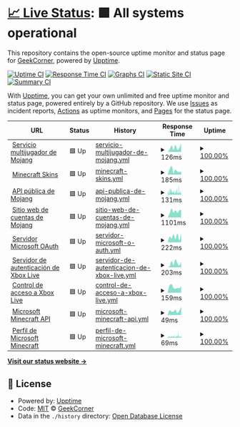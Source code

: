 # [📈 Live Status](https://GeekCornerGH.github.io/helios-status-page): <!--live status--> **🟩 All systems operational**

This repository contains the open-source uptime monitor and status page for [GeekCorner](https://ytgeek.gq), powered by [Upptime](https://github.com/upptime/upptime).

[![Uptime CI](https://github.com/GeekCornerGH/helios-status-page/workflows/Uptime%20CI/badge.svg)](https://github.com/GeekCornerGH/helios-status-page/actions?query=workflow%3A%22Uptime+CI%22)
[![Response Time CI](https://github.com/GeekCornerGH/helios-status-page/workflows/Response%20Time%20CI/badge.svg)](https://github.com/GeekCornerGH/helios-status-page/actions?query=workflow%3A%22Response+Time+CI%22)
[![Graphs CI](https://github.com/GeekCornerGH/helios-status-page/workflows/Graphs%20CI/badge.svg)](https://github.com/GeekCornerGH/helios-status-page/actions?query=workflow%3A%22Graphs+CI%22)
[![Static Site CI](https://github.com/GeekCornerGH/helios-status-page/workflows/Static%20Site%20CI/badge.svg)](https://github.com/GeekCornerGH/helios-status-page/actions?query=workflow%3A%22Static+Site+CI%22)
[![Summary CI](https://github.com/GeekCornerGH/helios-status-page/workflows/Summary%20CI/badge.svg)](https://github.com/GeekCornerGH/helios-status-page/actions?query=workflow%3A%22Summary+CI%22)

With [Upptime](https://upptime.js.org), you can get your own unlimited and free uptime monitor and status page, powered entirely by a GitHub repository. We use [Issues](https://github.com/GeekCornerGH/helios-status-page/issues) as incident reports, [Actions](https://github.com/GeekCornerGH/helios-status-page/actions) as uptime monitors, and [Pages](https://GeekCornerGH.github.io/helios-status-page) for the status page.

<!--start: status pages-->
<!-- This summary is generated by Upptime (https://github.com/upptime/upptime) -->
<!-- Do not edit this manually, your changes will be overwritten -->
<!-- prettier-ignore -->
| URL | Status | History | Response Time | Uptime |
| --- | ------ | ------- | ------------- | ------ |
| <img alt="" src="https://icons.duckduckgo.com/ip3/session.minecraft.net.ico" height="13"> [Servicio multijugador de Mojang](http://session.minecraft.net) | 🟩 Up | [servicio-multijugador-de-mojang.yml](https://github.com/Clyzer/mangos-status-page/commits/HEAD/history/servicio-multijugador-de-mojang.yml) | <details><summary><img alt="Response time graph" src="./graphs/servicio-multijugador-de-mojang/response-time-week.png" height="20"> 126ms</summary><br><a href="https://Clyzer.github.io/mangos-status-page/history/servicio-multijugador-de-mojang"><img alt="Response time 116" src="https://img.shields.io/endpoint?url=https%3A%2F%2Fraw.githubusercontent.com%2FClyzer%2Fmangos-status-page%2FHEAD%2Fapi%2Fservicio-multijugador-de-mojang%2Fresponse-time.json"></a><br><a href="https://Clyzer.github.io/mangos-status-page/history/servicio-multijugador-de-mojang"><img alt="24-hour response time 237" src="https://img.shields.io/endpoint?url=https%3A%2F%2Fraw.githubusercontent.com%2FClyzer%2Fmangos-status-page%2FHEAD%2Fapi%2Fservicio-multijugador-de-mojang%2Fresponse-time-day.json"></a><br><a href="https://Clyzer.github.io/mangos-status-page/history/servicio-multijugador-de-mojang"><img alt="7-day response time 126" src="https://img.shields.io/endpoint?url=https%3A%2F%2Fraw.githubusercontent.com%2FClyzer%2Fmangos-status-page%2FHEAD%2Fapi%2Fservicio-multijugador-de-mojang%2Fresponse-time-week.json"></a><br><a href="https://Clyzer.github.io/mangos-status-page/history/servicio-multijugador-de-mojang"><img alt="30-day response time 116" src="https://img.shields.io/endpoint?url=https%3A%2F%2Fraw.githubusercontent.com%2FClyzer%2Fmangos-status-page%2FHEAD%2Fapi%2Fservicio-multijugador-de-mojang%2Fresponse-time-month.json"></a><br><a href="https://Clyzer.github.io/mangos-status-page/history/servicio-multijugador-de-mojang"><img alt="1-year response time 116" src="https://img.shields.io/endpoint?url=https%3A%2F%2Fraw.githubusercontent.com%2FClyzer%2Fmangos-status-page%2FHEAD%2Fapi%2Fservicio-multijugador-de-mojang%2Fresponse-time-year.json"></a></details> | <details><summary><a href="https://Clyzer.github.io/mangos-status-page/history/servicio-multijugador-de-mojang">100.00%</a></summary><a href="https://Clyzer.github.io/mangos-status-page/history/servicio-multijugador-de-mojang"><img alt="All-time uptime 100.00%" src="https://img.shields.io/endpoint?url=https%3A%2F%2Fraw.githubusercontent.com%2FClyzer%2Fmangos-status-page%2FHEAD%2Fapi%2Fservicio-multijugador-de-mojang%2Fuptime.json"></a><br><a href="https://Clyzer.github.io/mangos-status-page/history/servicio-multijugador-de-mojang"><img alt="24-hour uptime 100.00%" src="https://img.shields.io/endpoint?url=https%3A%2F%2Fraw.githubusercontent.com%2FClyzer%2Fmangos-status-page%2FHEAD%2Fapi%2Fservicio-multijugador-de-mojang%2Fuptime-day.json"></a><br><a href="https://Clyzer.github.io/mangos-status-page/history/servicio-multijugador-de-mojang"><img alt="7-day uptime 100.00%" src="https://img.shields.io/endpoint?url=https%3A%2F%2Fraw.githubusercontent.com%2FClyzer%2Fmangos-status-page%2FHEAD%2Fapi%2Fservicio-multijugador-de-mojang%2Fuptime-week.json"></a><br><a href="https://Clyzer.github.io/mangos-status-page/history/servicio-multijugador-de-mojang"><img alt="30-day uptime 100.00%" src="https://img.shields.io/endpoint?url=https%3A%2F%2Fraw.githubusercontent.com%2FClyzer%2Fmangos-status-page%2FHEAD%2Fapi%2Fservicio-multijugador-de-mojang%2Fuptime-month.json"></a><br><a href="https://Clyzer.github.io/mangos-status-page/history/servicio-multijugador-de-mojang"><img alt="1-year uptime 100.00%" src="https://img.shields.io/endpoint?url=https%3A%2F%2Fraw.githubusercontent.com%2FClyzer%2Fmangos-status-page%2FHEAD%2Fapi%2Fservicio-multijugador-de-mojang%2Fuptime-year.json"></a></details>
| <img alt="" src="https://icons.duckduckgo.com/ip3/textures.minecraft.net.ico" height="13"> [Minecraft Skins](https://textures.minecraft.net) | 🟩 Up | [minecraft-skins.yml](https://github.com/Clyzer/mangos-status-page/commits/HEAD/history/minecraft-skins.yml) | <details><summary><img alt="Response time graph" src="./graphs/minecraft-skins/response-time-week.png" height="20"> 185ms</summary><br><a href="https://Clyzer.github.io/mangos-status-page/history/minecraft-skins"><img alt="Response time 219" src="https://img.shields.io/endpoint?url=https%3A%2F%2Fraw.githubusercontent.com%2FClyzer%2Fmangos-status-page%2FHEAD%2Fapi%2Fminecraft-skins%2Fresponse-time.json"></a><br><a href="https://Clyzer.github.io/mangos-status-page/history/minecraft-skins"><img alt="24-hour response time 141" src="https://img.shields.io/endpoint?url=https%3A%2F%2Fraw.githubusercontent.com%2FClyzer%2Fmangos-status-page%2FHEAD%2Fapi%2Fminecraft-skins%2Fresponse-time-day.json"></a><br><a href="https://Clyzer.github.io/mangos-status-page/history/minecraft-skins"><img alt="7-day response time 185" src="https://img.shields.io/endpoint?url=https%3A%2F%2Fraw.githubusercontent.com%2FClyzer%2Fmangos-status-page%2FHEAD%2Fapi%2Fminecraft-skins%2Fresponse-time-week.json"></a><br><a href="https://Clyzer.github.io/mangos-status-page/history/minecraft-skins"><img alt="30-day response time 166" src="https://img.shields.io/endpoint?url=https%3A%2F%2Fraw.githubusercontent.com%2FClyzer%2Fmangos-status-page%2FHEAD%2Fapi%2Fminecraft-skins%2Fresponse-time-month.json"></a><br><a href="https://Clyzer.github.io/mangos-status-page/history/minecraft-skins"><img alt="1-year response time 171" src="https://img.shields.io/endpoint?url=https%3A%2F%2Fraw.githubusercontent.com%2FClyzer%2Fmangos-status-page%2FHEAD%2Fapi%2Fminecraft-skins%2Fresponse-time-year.json"></a></details> | <details><summary><a href="https://Clyzer.github.io/mangos-status-page/history/minecraft-skins">100.00%</a></summary><a href="https://Clyzer.github.io/mangos-status-page/history/minecraft-skins"><img alt="All-time uptime 100.00%" src="https://img.shields.io/endpoint?url=https%3A%2F%2Fraw.githubusercontent.com%2FClyzer%2Fmangos-status-page%2FHEAD%2Fapi%2Fminecraft-skins%2Fuptime.json"></a><br><a href="https://Clyzer.github.io/mangos-status-page/history/minecraft-skins"><img alt="24-hour uptime 100.00%" src="https://img.shields.io/endpoint?url=https%3A%2F%2Fraw.githubusercontent.com%2FClyzer%2Fmangos-status-page%2FHEAD%2Fapi%2Fminecraft-skins%2Fuptime-day.json"></a><br><a href="https://Clyzer.github.io/mangos-status-page/history/minecraft-skins"><img alt="7-day uptime 100.00%" src="https://img.shields.io/endpoint?url=https%3A%2F%2Fraw.githubusercontent.com%2FClyzer%2Fmangos-status-page%2FHEAD%2Fapi%2Fminecraft-skins%2Fuptime-week.json"></a><br><a href="https://Clyzer.github.io/mangos-status-page/history/minecraft-skins"><img alt="30-day uptime 100.00%" src="https://img.shields.io/endpoint?url=https%3A%2F%2Fraw.githubusercontent.com%2FClyzer%2Fmangos-status-page%2FHEAD%2Fapi%2Fminecraft-skins%2Fuptime-month.json"></a><br><a href="https://Clyzer.github.io/mangos-status-page/history/minecraft-skins"><img alt="1-year uptime 100.00%" src="https://img.shields.io/endpoint?url=https%3A%2F%2Fraw.githubusercontent.com%2FClyzer%2Fmangos-status-page%2FHEAD%2Fapi%2Fminecraft-skins%2Fuptime-year.json"></a></details>
| <img alt="" src="https://icons.duckduckgo.com/ip3/api.mojang.com.ico" height="13"> [API pública de Mojang](https://api.mojang.com/) | 🟩 Up | [api-publica-de-mojang.yml](https://github.com/Clyzer/mangos-status-page/commits/HEAD/history/api-publica-de-mojang.yml) | <details><summary><img alt="Response time graph" src="./graphs/api-publica-de-mojang/response-time-week.png" height="20"> 131ms</summary><br><a href="https://Clyzer.github.io/mangos-status-page/history/api-publica-de-mojang"><img alt="Response time 176" src="https://img.shields.io/endpoint?url=https%3A%2F%2Fraw.githubusercontent.com%2FClyzer%2Fmangos-status-page%2FHEAD%2Fapi%2Fapi-publica-de-mojang%2Fresponse-time.json"></a><br><a href="https://Clyzer.github.io/mangos-status-page/history/api-publica-de-mojang"><img alt="24-hour response time 269" src="https://img.shields.io/endpoint?url=https%3A%2F%2Fraw.githubusercontent.com%2FClyzer%2Fmangos-status-page%2FHEAD%2Fapi%2Fapi-publica-de-mojang%2Fresponse-time-day.json"></a><br><a href="https://Clyzer.github.io/mangos-status-page/history/api-publica-de-mojang"><img alt="7-day response time 131" src="https://img.shields.io/endpoint?url=https%3A%2F%2Fraw.githubusercontent.com%2FClyzer%2Fmangos-status-page%2FHEAD%2Fapi%2Fapi-publica-de-mojang%2Fresponse-time-week.json"></a><br><a href="https://Clyzer.github.io/mangos-status-page/history/api-publica-de-mojang"><img alt="30-day response time 176" src="https://img.shields.io/endpoint?url=https%3A%2F%2Fraw.githubusercontent.com%2FClyzer%2Fmangos-status-page%2FHEAD%2Fapi%2Fapi-publica-de-mojang%2Fresponse-time-month.json"></a><br><a href="https://Clyzer.github.io/mangos-status-page/history/api-publica-de-mojang"><img alt="1-year response time 176" src="https://img.shields.io/endpoint?url=https%3A%2F%2Fraw.githubusercontent.com%2FClyzer%2Fmangos-status-page%2FHEAD%2Fapi%2Fapi-publica-de-mojang%2Fresponse-time-year.json"></a></details> | <details><summary><a href="https://Clyzer.github.io/mangos-status-page/history/api-publica-de-mojang">100.00%</a></summary><a href="https://Clyzer.github.io/mangos-status-page/history/api-publica-de-mojang"><img alt="All-time uptime 100.00%" src="https://img.shields.io/endpoint?url=https%3A%2F%2Fraw.githubusercontent.com%2FClyzer%2Fmangos-status-page%2FHEAD%2Fapi%2Fapi-publica-de-mojang%2Fuptime.json"></a><br><a href="https://Clyzer.github.io/mangos-status-page/history/api-publica-de-mojang"><img alt="24-hour uptime 100.00%" src="https://img.shields.io/endpoint?url=https%3A%2F%2Fraw.githubusercontent.com%2FClyzer%2Fmangos-status-page%2FHEAD%2Fapi%2Fapi-publica-de-mojang%2Fuptime-day.json"></a><br><a href="https://Clyzer.github.io/mangos-status-page/history/api-publica-de-mojang"><img alt="7-day uptime 100.00%" src="https://img.shields.io/endpoint?url=https%3A%2F%2Fraw.githubusercontent.com%2FClyzer%2Fmangos-status-page%2FHEAD%2Fapi%2Fapi-publica-de-mojang%2Fuptime-week.json"></a><br><a href="https://Clyzer.github.io/mangos-status-page/history/api-publica-de-mojang"><img alt="30-day uptime 100.00%" src="https://img.shields.io/endpoint?url=https%3A%2F%2Fraw.githubusercontent.com%2FClyzer%2Fmangos-status-page%2FHEAD%2Fapi%2Fapi-publica-de-mojang%2Fuptime-month.json"></a><br><a href="https://Clyzer.github.io/mangos-status-page/history/api-publica-de-mojang"><img alt="1-year uptime 100.00%" src="https://img.shields.io/endpoint?url=https%3A%2F%2Fraw.githubusercontent.com%2FClyzer%2Fmangos-status-page%2FHEAD%2Fapi%2Fapi-publica-de-mojang%2Fuptime-year.json"></a></details>
| <img alt="" src="https://icons.duckduckgo.com/ip3/account.mojang.com.ico" height="13"> [Sitio web de cuentas de Mojang](https://account.mojang.com/login) | 🟩 Up | [sitio-web-de-cuentas-de-mojang.yml](https://github.com/Clyzer/mangos-status-page/commits/HEAD/history/sitio-web-de-cuentas-de-mojang.yml) | <details><summary><img alt="Response time graph" src="./graphs/sitio-web-de-cuentas-de-mojang/response-time-week.png" height="20"> 1101ms</summary><br><a href="https://Clyzer.github.io/mangos-status-page/history/sitio-web-de-cuentas-de-mojang"><img alt="Response time 1087" src="https://img.shields.io/endpoint?url=https%3A%2F%2Fraw.githubusercontent.com%2FClyzer%2Fmangos-status-page%2FHEAD%2Fapi%2Fsitio-web-de-cuentas-de-mojang%2Fresponse-time.json"></a><br><a href="https://Clyzer.github.io/mangos-status-page/history/sitio-web-de-cuentas-de-mojang"><img alt="24-hour response time 1373" src="https://img.shields.io/endpoint?url=https%3A%2F%2Fraw.githubusercontent.com%2FClyzer%2Fmangos-status-page%2FHEAD%2Fapi%2Fsitio-web-de-cuentas-de-mojang%2Fresponse-time-day.json"></a><br><a href="https://Clyzer.github.io/mangos-status-page/history/sitio-web-de-cuentas-de-mojang"><img alt="7-day response time 1101" src="https://img.shields.io/endpoint?url=https%3A%2F%2Fraw.githubusercontent.com%2FClyzer%2Fmangos-status-page%2FHEAD%2Fapi%2Fsitio-web-de-cuentas-de-mojang%2Fresponse-time-week.json"></a><br><a href="https://Clyzer.github.io/mangos-status-page/history/sitio-web-de-cuentas-de-mojang"><img alt="30-day response time 1087" src="https://img.shields.io/endpoint?url=https%3A%2F%2Fraw.githubusercontent.com%2FClyzer%2Fmangos-status-page%2FHEAD%2Fapi%2Fsitio-web-de-cuentas-de-mojang%2Fresponse-time-month.json"></a><br><a href="https://Clyzer.github.io/mangos-status-page/history/sitio-web-de-cuentas-de-mojang"><img alt="1-year response time 1087" src="https://img.shields.io/endpoint?url=https%3A%2F%2Fraw.githubusercontent.com%2FClyzer%2Fmangos-status-page%2FHEAD%2Fapi%2Fsitio-web-de-cuentas-de-mojang%2Fresponse-time-year.json"></a></details> | <details><summary><a href="https://Clyzer.github.io/mangos-status-page/history/sitio-web-de-cuentas-de-mojang">100.00%</a></summary><a href="https://Clyzer.github.io/mangos-status-page/history/sitio-web-de-cuentas-de-mojang"><img alt="All-time uptime 100.00%" src="https://img.shields.io/endpoint?url=https%3A%2F%2Fraw.githubusercontent.com%2FClyzer%2Fmangos-status-page%2FHEAD%2Fapi%2Fsitio-web-de-cuentas-de-mojang%2Fuptime.json"></a><br><a href="https://Clyzer.github.io/mangos-status-page/history/sitio-web-de-cuentas-de-mojang"><img alt="24-hour uptime 100.00%" src="https://img.shields.io/endpoint?url=https%3A%2F%2Fraw.githubusercontent.com%2FClyzer%2Fmangos-status-page%2FHEAD%2Fapi%2Fsitio-web-de-cuentas-de-mojang%2Fuptime-day.json"></a><br><a href="https://Clyzer.github.io/mangos-status-page/history/sitio-web-de-cuentas-de-mojang"><img alt="7-day uptime 100.00%" src="https://img.shields.io/endpoint?url=https%3A%2F%2Fraw.githubusercontent.com%2FClyzer%2Fmangos-status-page%2FHEAD%2Fapi%2Fsitio-web-de-cuentas-de-mojang%2Fuptime-week.json"></a><br><a href="https://Clyzer.github.io/mangos-status-page/history/sitio-web-de-cuentas-de-mojang"><img alt="30-day uptime 100.00%" src="https://img.shields.io/endpoint?url=https%3A%2F%2Fraw.githubusercontent.com%2FClyzer%2Fmangos-status-page%2FHEAD%2Fapi%2Fsitio-web-de-cuentas-de-mojang%2Fuptime-month.json"></a><br><a href="https://Clyzer.github.io/mangos-status-page/history/sitio-web-de-cuentas-de-mojang"><img alt="1-year uptime 100.00%" src="https://img.shields.io/endpoint?url=https%3A%2F%2Fraw.githubusercontent.com%2FClyzer%2Fmangos-status-page%2FHEAD%2Fapi%2Fsitio-web-de-cuentas-de-mojang%2Fuptime-year.json"></a></details>
| <img alt="" src="https://icons.duckduckgo.com/ip3/login.microsoftonline.com.ico" height="13"> [Servidor Microsoft OAuth](https://login.microsoftonline.com/consumers/oauth2/v2.0/token) | 🟩 Up | [servidor-microsoft-o-auth.yml](https://github.com/Clyzer/mangos-status-page/commits/HEAD/history/servidor-microsoft-o-auth.yml) | <details><summary><img alt="Response time graph" src="./graphs/servidor-microsoft-o-auth/response-time-week.png" height="20"> 222ms</summary><br><a href="https://Clyzer.github.io/mangos-status-page/history/servidor-microsoft-o-auth"><img alt="Response time 209" src="https://img.shields.io/endpoint?url=https%3A%2F%2Fraw.githubusercontent.com%2FClyzer%2Fmangos-status-page%2FHEAD%2Fapi%2Fservidor-microsoft-o-auth%2Fresponse-time.json"></a><br><a href="https://Clyzer.github.io/mangos-status-page/history/servidor-microsoft-o-auth"><img alt="24-hour response time 339" src="https://img.shields.io/endpoint?url=https%3A%2F%2Fraw.githubusercontent.com%2FClyzer%2Fmangos-status-page%2FHEAD%2Fapi%2Fservidor-microsoft-o-auth%2Fresponse-time-day.json"></a><br><a href="https://Clyzer.github.io/mangos-status-page/history/servidor-microsoft-o-auth"><img alt="7-day response time 222" src="https://img.shields.io/endpoint?url=https%3A%2F%2Fraw.githubusercontent.com%2FClyzer%2Fmangos-status-page%2FHEAD%2Fapi%2Fservidor-microsoft-o-auth%2Fresponse-time-week.json"></a><br><a href="https://Clyzer.github.io/mangos-status-page/history/servidor-microsoft-o-auth"><img alt="30-day response time 209" src="https://img.shields.io/endpoint?url=https%3A%2F%2Fraw.githubusercontent.com%2FClyzer%2Fmangos-status-page%2FHEAD%2Fapi%2Fservidor-microsoft-o-auth%2Fresponse-time-month.json"></a><br><a href="https://Clyzer.github.io/mangos-status-page/history/servidor-microsoft-o-auth"><img alt="1-year response time 209" src="https://img.shields.io/endpoint?url=https%3A%2F%2Fraw.githubusercontent.com%2FClyzer%2Fmangos-status-page%2FHEAD%2Fapi%2Fservidor-microsoft-o-auth%2Fresponse-time-year.json"></a></details> | <details><summary><a href="https://Clyzer.github.io/mangos-status-page/history/servidor-microsoft-o-auth">100.00%</a></summary><a href="https://Clyzer.github.io/mangos-status-page/history/servidor-microsoft-o-auth"><img alt="All-time uptime 100.00%" src="https://img.shields.io/endpoint?url=https%3A%2F%2Fraw.githubusercontent.com%2FClyzer%2Fmangos-status-page%2FHEAD%2Fapi%2Fservidor-microsoft-o-auth%2Fuptime.json"></a><br><a href="https://Clyzer.github.io/mangos-status-page/history/servidor-microsoft-o-auth"><img alt="24-hour uptime 100.00%" src="https://img.shields.io/endpoint?url=https%3A%2F%2Fraw.githubusercontent.com%2FClyzer%2Fmangos-status-page%2FHEAD%2Fapi%2Fservidor-microsoft-o-auth%2Fuptime-day.json"></a><br><a href="https://Clyzer.github.io/mangos-status-page/history/servidor-microsoft-o-auth"><img alt="7-day uptime 100.00%" src="https://img.shields.io/endpoint?url=https%3A%2F%2Fraw.githubusercontent.com%2FClyzer%2Fmangos-status-page%2FHEAD%2Fapi%2Fservidor-microsoft-o-auth%2Fuptime-week.json"></a><br><a href="https://Clyzer.github.io/mangos-status-page/history/servidor-microsoft-o-auth"><img alt="30-day uptime 100.00%" src="https://img.shields.io/endpoint?url=https%3A%2F%2Fraw.githubusercontent.com%2FClyzer%2Fmangos-status-page%2FHEAD%2Fapi%2Fservidor-microsoft-o-auth%2Fuptime-month.json"></a><br><a href="https://Clyzer.github.io/mangos-status-page/history/servidor-microsoft-o-auth"><img alt="1-year uptime 100.00%" src="https://img.shields.io/endpoint?url=https%3A%2F%2Fraw.githubusercontent.com%2FClyzer%2Fmangos-status-page%2FHEAD%2Fapi%2Fservidor-microsoft-o-auth%2Fuptime-year.json"></a></details>
| <img alt="" src="https://icons.duckduckgo.com/ip3/user.auth.xboxlive.com.ico" height="13"> [Servidor de autenticación de Xbox Live](https://user.auth.xboxlive.com/user/authenticate) | 🟩 Up | [servidor-de-autenticacion-de-xbox-live.yml](https://github.com/Clyzer/mangos-status-page/commits/HEAD/history/servidor-de-autenticacion-de-xbox-live.yml) | <details><summary><img alt="Response time graph" src="./graphs/servidor-de-autenticacion-de-xbox-live/response-time-week.png" height="20"> 203ms</summary><br><a href="https://Clyzer.github.io/mangos-status-page/history/servidor-de-autenticacion-de-xbox-live"><img alt="Response time 201" src="https://img.shields.io/endpoint?url=https%3A%2F%2Fraw.githubusercontent.com%2FClyzer%2Fmangos-status-page%2FHEAD%2Fapi%2Fservidor-de-autenticacion-de-xbox-live%2Fresponse-time.json"></a><br><a href="https://Clyzer.github.io/mangos-status-page/history/servidor-de-autenticacion-de-xbox-live"><img alt="24-hour response time 264" src="https://img.shields.io/endpoint?url=https%3A%2F%2Fraw.githubusercontent.com%2FClyzer%2Fmangos-status-page%2FHEAD%2Fapi%2Fservidor-de-autenticacion-de-xbox-live%2Fresponse-time-day.json"></a><br><a href="https://Clyzer.github.io/mangos-status-page/history/servidor-de-autenticacion-de-xbox-live"><img alt="7-day response time 203" src="https://img.shields.io/endpoint?url=https%3A%2F%2Fraw.githubusercontent.com%2FClyzer%2Fmangos-status-page%2FHEAD%2Fapi%2Fservidor-de-autenticacion-de-xbox-live%2Fresponse-time-week.json"></a><br><a href="https://Clyzer.github.io/mangos-status-page/history/servidor-de-autenticacion-de-xbox-live"><img alt="30-day response time 201" src="https://img.shields.io/endpoint?url=https%3A%2F%2Fraw.githubusercontent.com%2FClyzer%2Fmangos-status-page%2FHEAD%2Fapi%2Fservidor-de-autenticacion-de-xbox-live%2Fresponse-time-month.json"></a><br><a href="https://Clyzer.github.io/mangos-status-page/history/servidor-de-autenticacion-de-xbox-live"><img alt="1-year response time 201" src="https://img.shields.io/endpoint?url=https%3A%2F%2Fraw.githubusercontent.com%2FClyzer%2Fmangos-status-page%2FHEAD%2Fapi%2Fservidor-de-autenticacion-de-xbox-live%2Fresponse-time-year.json"></a></details> | <details><summary><a href="https://Clyzer.github.io/mangos-status-page/history/servidor-de-autenticacion-de-xbox-live">100.00%</a></summary><a href="https://Clyzer.github.io/mangos-status-page/history/servidor-de-autenticacion-de-xbox-live"><img alt="All-time uptime 100.00%" src="https://img.shields.io/endpoint?url=https%3A%2F%2Fraw.githubusercontent.com%2FClyzer%2Fmangos-status-page%2FHEAD%2Fapi%2Fservidor-de-autenticacion-de-xbox-live%2Fuptime.json"></a><br><a href="https://Clyzer.github.io/mangos-status-page/history/servidor-de-autenticacion-de-xbox-live"><img alt="24-hour uptime 100.00%" src="https://img.shields.io/endpoint?url=https%3A%2F%2Fraw.githubusercontent.com%2FClyzer%2Fmangos-status-page%2FHEAD%2Fapi%2Fservidor-de-autenticacion-de-xbox-live%2Fuptime-day.json"></a><br><a href="https://Clyzer.github.io/mangos-status-page/history/servidor-de-autenticacion-de-xbox-live"><img alt="7-day uptime 100.00%" src="https://img.shields.io/endpoint?url=https%3A%2F%2Fraw.githubusercontent.com%2FClyzer%2Fmangos-status-page%2FHEAD%2Fapi%2Fservidor-de-autenticacion-de-xbox-live%2Fuptime-week.json"></a><br><a href="https://Clyzer.github.io/mangos-status-page/history/servidor-de-autenticacion-de-xbox-live"><img alt="30-day uptime 100.00%" src="https://img.shields.io/endpoint?url=https%3A%2F%2Fraw.githubusercontent.com%2FClyzer%2Fmangos-status-page%2FHEAD%2Fapi%2Fservidor-de-autenticacion-de-xbox-live%2Fuptime-month.json"></a><br><a href="https://Clyzer.github.io/mangos-status-page/history/servidor-de-autenticacion-de-xbox-live"><img alt="1-year uptime 100.00%" src="https://img.shields.io/endpoint?url=https%3A%2F%2Fraw.githubusercontent.com%2FClyzer%2Fmangos-status-page%2FHEAD%2Fapi%2Fservidor-de-autenticacion-de-xbox-live%2Fuptime-year.json"></a></details>
| <img alt="" src="https://icons.duckduckgo.com/ip3/xsts.auth.xboxlive.com.ico" height="13"> [Control de acceso a Xbox Live](https://xsts.auth.xboxlive.com/xsts/authorize) | 🟩 Up | [control-de-acceso-a-xbox-live.yml](https://github.com/Clyzer/mangos-status-page/commits/HEAD/history/control-de-acceso-a-xbox-live.yml) | <details><summary><img alt="Response time graph" src="./graphs/control-de-acceso-a-xbox-live/response-time-week.png" height="20"> 159ms</summary><br><a href="https://Clyzer.github.io/mangos-status-page/history/control-de-acceso-a-xbox-live"><img alt="Response time 166" src="https://img.shields.io/endpoint?url=https%3A%2F%2Fraw.githubusercontent.com%2FClyzer%2Fmangos-status-page%2FHEAD%2Fapi%2Fcontrol-de-acceso-a-xbox-live%2Fresponse-time.json"></a><br><a href="https://Clyzer.github.io/mangos-status-page/history/control-de-acceso-a-xbox-live"><img alt="24-hour response time 180" src="https://img.shields.io/endpoint?url=https%3A%2F%2Fraw.githubusercontent.com%2FClyzer%2Fmangos-status-page%2FHEAD%2Fapi%2Fcontrol-de-acceso-a-xbox-live%2Fresponse-time-day.json"></a><br><a href="https://Clyzer.github.io/mangos-status-page/history/control-de-acceso-a-xbox-live"><img alt="7-day response time 159" src="https://img.shields.io/endpoint?url=https%3A%2F%2Fraw.githubusercontent.com%2FClyzer%2Fmangos-status-page%2FHEAD%2Fapi%2Fcontrol-de-acceso-a-xbox-live%2Fresponse-time-week.json"></a><br><a href="https://Clyzer.github.io/mangos-status-page/history/control-de-acceso-a-xbox-live"><img alt="30-day response time 166" src="https://img.shields.io/endpoint?url=https%3A%2F%2Fraw.githubusercontent.com%2FClyzer%2Fmangos-status-page%2FHEAD%2Fapi%2Fcontrol-de-acceso-a-xbox-live%2Fresponse-time-month.json"></a><br><a href="https://Clyzer.github.io/mangos-status-page/history/control-de-acceso-a-xbox-live"><img alt="1-year response time 166" src="https://img.shields.io/endpoint?url=https%3A%2F%2Fraw.githubusercontent.com%2FClyzer%2Fmangos-status-page%2FHEAD%2Fapi%2Fcontrol-de-acceso-a-xbox-live%2Fresponse-time-year.json"></a></details> | <details><summary><a href="https://Clyzer.github.io/mangos-status-page/history/control-de-acceso-a-xbox-live">100.00%</a></summary><a href="https://Clyzer.github.io/mangos-status-page/history/control-de-acceso-a-xbox-live"><img alt="All-time uptime 100.00%" src="https://img.shields.io/endpoint?url=https%3A%2F%2Fraw.githubusercontent.com%2FClyzer%2Fmangos-status-page%2FHEAD%2Fapi%2Fcontrol-de-acceso-a-xbox-live%2Fuptime.json"></a><br><a href="https://Clyzer.github.io/mangos-status-page/history/control-de-acceso-a-xbox-live"><img alt="24-hour uptime 100.00%" src="https://img.shields.io/endpoint?url=https%3A%2F%2Fraw.githubusercontent.com%2FClyzer%2Fmangos-status-page%2FHEAD%2Fapi%2Fcontrol-de-acceso-a-xbox-live%2Fuptime-day.json"></a><br><a href="https://Clyzer.github.io/mangos-status-page/history/control-de-acceso-a-xbox-live"><img alt="7-day uptime 100.00%" src="https://img.shields.io/endpoint?url=https%3A%2F%2Fraw.githubusercontent.com%2FClyzer%2Fmangos-status-page%2FHEAD%2Fapi%2Fcontrol-de-acceso-a-xbox-live%2Fuptime-week.json"></a><br><a href="https://Clyzer.github.io/mangos-status-page/history/control-de-acceso-a-xbox-live"><img alt="30-day uptime 100.00%" src="https://img.shields.io/endpoint?url=https%3A%2F%2Fraw.githubusercontent.com%2FClyzer%2Fmangos-status-page%2FHEAD%2Fapi%2Fcontrol-de-acceso-a-xbox-live%2Fuptime-month.json"></a><br><a href="https://Clyzer.github.io/mangos-status-page/history/control-de-acceso-a-xbox-live"><img alt="1-year uptime 100.00%" src="https://img.shields.io/endpoint?url=https%3A%2F%2Fraw.githubusercontent.com%2FClyzer%2Fmangos-status-page%2FHEAD%2Fapi%2Fcontrol-de-acceso-a-xbox-live%2Fuptime-year.json"></a></details>
| <img alt="" src="https://icons.duckduckgo.com/ip3/api.minecraftservices.com.ico" height="13"> [Microsoft Minecraft API](https://api.minecraftservices.com/authentication/login_with_xbox) | 🟩 Up | [microsoft-minecraft-api.yml](https://github.com/Clyzer/mangos-status-page/commits/HEAD/history/microsoft-minecraft-api.yml) | <details><summary><img alt="Response time graph" src="./graphs/microsoft-minecraft-api/response-time-week.png" height="20"> 49ms</summary><br><a href="https://Clyzer.github.io/mangos-status-page/history/microsoft-minecraft-api"><img alt="Response time 64" src="https://img.shields.io/endpoint?url=https%3A%2F%2Fraw.githubusercontent.com%2FClyzer%2Fmangos-status-page%2FHEAD%2Fapi%2Fmicrosoft-minecraft-api%2Fresponse-time.json"></a><br><a href="https://Clyzer.github.io/mangos-status-page/history/microsoft-minecraft-api"><img alt="24-hour response time 91" src="https://img.shields.io/endpoint?url=https%3A%2F%2Fraw.githubusercontent.com%2FClyzer%2Fmangos-status-page%2FHEAD%2Fapi%2Fmicrosoft-minecraft-api%2Fresponse-time-day.json"></a><br><a href="https://Clyzer.github.io/mangos-status-page/history/microsoft-minecraft-api"><img alt="7-day response time 49" src="https://img.shields.io/endpoint?url=https%3A%2F%2Fraw.githubusercontent.com%2FClyzer%2Fmangos-status-page%2FHEAD%2Fapi%2Fmicrosoft-minecraft-api%2Fresponse-time-week.json"></a><br><a href="https://Clyzer.github.io/mangos-status-page/history/microsoft-minecraft-api"><img alt="30-day response time 52" src="https://img.shields.io/endpoint?url=https%3A%2F%2Fraw.githubusercontent.com%2FClyzer%2Fmangos-status-page%2FHEAD%2Fapi%2Fmicrosoft-minecraft-api%2Fresponse-time-month.json"></a><br><a href="https://Clyzer.github.io/mangos-status-page/history/microsoft-minecraft-api"><img alt="1-year response time 63" src="https://img.shields.io/endpoint?url=https%3A%2F%2Fraw.githubusercontent.com%2FClyzer%2Fmangos-status-page%2FHEAD%2Fapi%2Fmicrosoft-minecraft-api%2Fresponse-time-year.json"></a></details> | <details><summary><a href="https://Clyzer.github.io/mangos-status-page/history/microsoft-minecraft-api">100.00%</a></summary><a href="https://Clyzer.github.io/mangos-status-page/history/microsoft-minecraft-api"><img alt="All-time uptime 100.00%" src="https://img.shields.io/endpoint?url=https%3A%2F%2Fraw.githubusercontent.com%2FClyzer%2Fmangos-status-page%2FHEAD%2Fapi%2Fmicrosoft-minecraft-api%2Fuptime.json"></a><br><a href="https://Clyzer.github.io/mangos-status-page/history/microsoft-minecraft-api"><img alt="24-hour uptime 100.00%" src="https://img.shields.io/endpoint?url=https%3A%2F%2Fraw.githubusercontent.com%2FClyzer%2Fmangos-status-page%2FHEAD%2Fapi%2Fmicrosoft-minecraft-api%2Fuptime-day.json"></a><br><a href="https://Clyzer.github.io/mangos-status-page/history/microsoft-minecraft-api"><img alt="7-day uptime 100.00%" src="https://img.shields.io/endpoint?url=https%3A%2F%2Fraw.githubusercontent.com%2FClyzer%2Fmangos-status-page%2FHEAD%2Fapi%2Fmicrosoft-minecraft-api%2Fuptime-week.json"></a><br><a href="https://Clyzer.github.io/mangos-status-page/history/microsoft-minecraft-api"><img alt="30-day uptime 100.00%" src="https://img.shields.io/endpoint?url=https%3A%2F%2Fraw.githubusercontent.com%2FClyzer%2Fmangos-status-page%2FHEAD%2Fapi%2Fmicrosoft-minecraft-api%2Fuptime-month.json"></a><br><a href="https://Clyzer.github.io/mangos-status-page/history/microsoft-minecraft-api"><img alt="1-year uptime 100.00%" src="https://img.shields.io/endpoint?url=https%3A%2F%2Fraw.githubusercontent.com%2FClyzer%2Fmangos-status-page%2FHEAD%2Fapi%2Fmicrosoft-minecraft-api%2Fuptime-year.json"></a></details>
| <img alt="" src="https://icons.duckduckgo.com/ip3/api.minecraftservices.com.ico" height="13"> [Perfil de Microsoft Minecraft](https://api.minecraftservices.com/minecraft/profile) | 🟩 Up | [perfil-de-microsoft-minecraft.yml](https://github.com/Clyzer/mangos-status-page/commits/HEAD/history/perfil-de-microsoft-minecraft.yml) | <details><summary><img alt="Response time graph" src="./graphs/perfil-de-microsoft-minecraft/response-time-week.png" height="20"> 69ms</summary><br><a href="https://Clyzer.github.io/mangos-status-page/history/perfil-de-microsoft-minecraft"><img alt="Response time 68" src="https://img.shields.io/endpoint?url=https%3A%2F%2Fraw.githubusercontent.com%2FClyzer%2Fmangos-status-page%2FHEAD%2Fapi%2Fperfil-de-microsoft-minecraft%2Fresponse-time.json"></a><br><a href="https://Clyzer.github.io/mangos-status-page/history/perfil-de-microsoft-minecraft"><img alt="24-hour response time 64" src="https://img.shields.io/endpoint?url=https%3A%2F%2Fraw.githubusercontent.com%2FClyzer%2Fmangos-status-page%2FHEAD%2Fapi%2Fperfil-de-microsoft-minecraft%2Fresponse-time-day.json"></a><br><a href="https://Clyzer.github.io/mangos-status-page/history/perfil-de-microsoft-minecraft"><img alt="7-day response time 69" src="https://img.shields.io/endpoint?url=https%3A%2F%2Fraw.githubusercontent.com%2FClyzer%2Fmangos-status-page%2FHEAD%2Fapi%2Fperfil-de-microsoft-minecraft%2Fresponse-time-week.json"></a><br><a href="https://Clyzer.github.io/mangos-status-page/history/perfil-de-microsoft-minecraft"><img alt="30-day response time 68" src="https://img.shields.io/endpoint?url=https%3A%2F%2Fraw.githubusercontent.com%2FClyzer%2Fmangos-status-page%2FHEAD%2Fapi%2Fperfil-de-microsoft-minecraft%2Fresponse-time-month.json"></a><br><a href="https://Clyzer.github.io/mangos-status-page/history/perfil-de-microsoft-minecraft"><img alt="1-year response time 68" src="https://img.shields.io/endpoint?url=https%3A%2F%2Fraw.githubusercontent.com%2FClyzer%2Fmangos-status-page%2FHEAD%2Fapi%2Fperfil-de-microsoft-minecraft%2Fresponse-time-year.json"></a></details> | <details><summary><a href="https://Clyzer.github.io/mangos-status-page/history/perfil-de-microsoft-minecraft">100.00%</a></summary><a href="https://Clyzer.github.io/mangos-status-page/history/perfil-de-microsoft-minecraft"><img alt="All-time uptime 100.00%" src="https://img.shields.io/endpoint?url=https%3A%2F%2Fraw.githubusercontent.com%2FClyzer%2Fmangos-status-page%2FHEAD%2Fapi%2Fperfil-de-microsoft-minecraft%2Fuptime.json"></a><br><a href="https://Clyzer.github.io/mangos-status-page/history/perfil-de-microsoft-minecraft"><img alt="24-hour uptime 100.00%" src="https://img.shields.io/endpoint?url=https%3A%2F%2Fraw.githubusercontent.com%2FClyzer%2Fmangos-status-page%2FHEAD%2Fapi%2Fperfil-de-microsoft-minecraft%2Fuptime-day.json"></a><br><a href="https://Clyzer.github.io/mangos-status-page/history/perfil-de-microsoft-minecraft"><img alt="7-day uptime 100.00%" src="https://img.shields.io/endpoint?url=https%3A%2F%2Fraw.githubusercontent.com%2FClyzer%2Fmangos-status-page%2FHEAD%2Fapi%2Fperfil-de-microsoft-minecraft%2Fuptime-week.json"></a><br><a href="https://Clyzer.github.io/mangos-status-page/history/perfil-de-microsoft-minecraft"><img alt="30-day uptime 100.00%" src="https://img.shields.io/endpoint?url=https%3A%2F%2Fraw.githubusercontent.com%2FClyzer%2Fmangos-status-page%2FHEAD%2Fapi%2Fperfil-de-microsoft-minecraft%2Fuptime-month.json"></a><br><a href="https://Clyzer.github.io/mangos-status-page/history/perfil-de-microsoft-minecraft"><img alt="1-year uptime 100.00%" src="https://img.shields.io/endpoint?url=https%3A%2F%2Fraw.githubusercontent.com%2FClyzer%2Fmangos-status-page%2FHEAD%2Fapi%2Fperfil-de-microsoft-minecraft%2Fuptime-year.json"></a></details>

<!--end: status pages-->

[**Visit our status website →**](https://GeekCornerGH.github.io/helios-status-page)

## 📄 License

- Powered by: [Upptime](https://github.com/upptime/upptime)
- Code: [MIT](./LICENSE) © [GeekCorner](https://ytgeek.gq)
- Data in the `./history` directory: [Open Database License](https://opendatacommons.org/licenses/odbl/1-0/)
